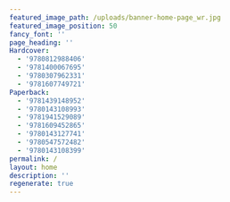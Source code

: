 ```yaml
---
featured_image_path: /uploads/banner-home-page_wr.jpg
featured_image_position: 50
fancy_font: ''
page_heading: ''
Hardcover:
  - '9780812988406'
  - '9781400067695'
  - '9780307962331'
  - '9781607749721'
Paperback:
  - '9781439148952'
  - '9780143108993'
  - '9781941529089'
  - '9781609452865'
  - '9780143127741'
  - '9780547572482'
  - '9780143108399'
permalink: /
layout: home
description: ''
regenerate: true
---
```


